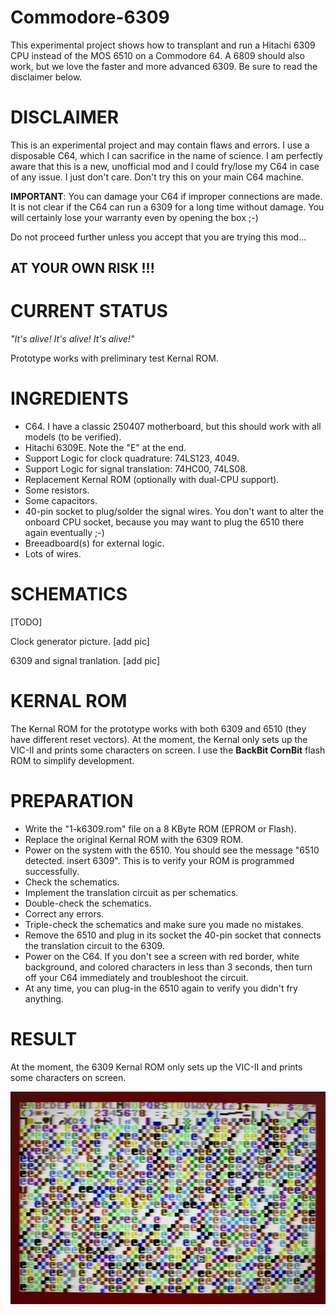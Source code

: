# Commodore-6309

This experimental project shows how to transplant and run a Hitachi 6309 CPU instead of the MOS 6510 on a Commodore 64.
A 6809 should also work, but we love the faster and more advanced 6309.
Be sure to read the disclaimer below.

# DISCLAIMER

This is an experimental project and may contain flaws and errors.
I use a disposable C64, which I can sacrifice in the name of science.
I am perfectly aware that this is a new, unofficial mod and I could fry/lose my C64 in case of any issue. I just don't care.
Don't try this on your main C64 machine.
  
**IMPORTANT**: You can damage your C64 if improper connections are made.  
It is not clear if the C64 can run a 6309 for a long time without damage.
You will certainly lose your warranty even by opening the box   ;-)  

Do not proceed further unless you accept that you are trying this mod...  

## AT YOUR OWN RISK !!!

# CURRENT STATUS

_"It's alive! It's alive! It's alive!"_

Prototype works with preliminary test Kernal ROM.

# INGREDIENTS

- C64. I have a classic 250407 motherboard, but this should work with all models (to be verified).
- Hitachi 6309E. Note the "E" at the end.
- Support Logic for clock quadrature: 74LS123, 4049.
- Support Logic for signal translation: 74HC00, 74LS08.
- Replacement Kernal ROM (optionally with dual-CPU support).
- Some resistors.
- Some capacitors.
- 40-pin socket to plug/solder the signal wires. You don't want to alter the onboard CPU socket, because you may want to plug the 6510 there again eventually ;-)
- Breeadboard(s) for external logic.
- Lots of wires.


# SCHEMATICS

[TODO]

Clock generator picture.
[add pic]

6309 and signal tranlation.
[add pic]

# KERNAL ROM

The Kernal ROM for the prototype works with both 6309 and 6510 (they have different reset vectors).
At the moment, the Kernal only sets up the VIC-II and prints some characters on screen.
I use the __BackBit CornBit__ flash ROM to simplify development.

# PREPARATION

- Write the "1-k6309.rom" file on a 8 KByte ROM (EPROM or Flash).
- Replace the original Kernal ROM with the 6309 ROM.
- Power on the system with the 6510. You should see the message "6510 detected. insert 6309". This is to verify your ROM is programmed successfully.
- Check the schematics.
- Implement the translation circuit as per schematics.
- Double-check the schematics.
- Correct any errors.
- Triple-check the schematics and make sure you made no mistakes.
- Remove the 6510 and plug in its socket the 40-pin socket that connects the translation circuit to the 6309.
- Power on the C64. If you don't see a screen with red border, white background, and colored characters in less than 3 seconds, then turn off your C64 immediately and troubleshoot the circuit.
- At any time, you can plug-in the 6510 again to verify you didn't fry anything.

# RESULT

At the moment, the 6309 Kernal ROM only sets up the VIC-II and prints some characters on screen.

![6309 running](media/2024-10-05_6309_running.jpg)

